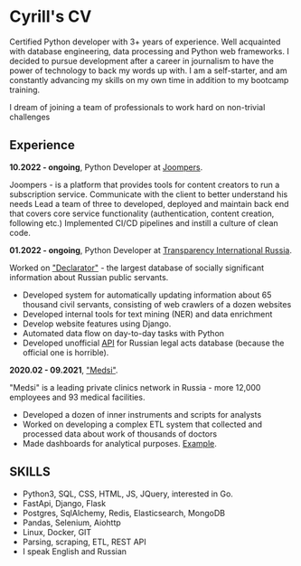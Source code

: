 # Cyrill's CV

Certified Python developer with 3+ years of experience. Well acquainted with database engineering, data processing and Python web frameworks. I decided to pursue development after a career in journalism to have the power of technology to back my words up with. I am a self-starter, and am constantly advancing my skills on my own time in addition to my bootcamp training.

I dream of joining a team of professionals to work hard on non-trivial challenges



## Experience


**10.2022 - ongoing**, Python Developer at [Joompers](http://joompers.com/).

Joompers - is a platform that provides tools for content creators to run a subscription service. 
Communicate with the client to better understand his needs
Lead a team of three to developed, deployed and maintain back end that covers core service functionality (authentication, content creation, following etc.)
Implemented CI/CD pipelines and instill a culture of clean code.


**01.2022 - ongoing**, Python Developer at [Transparency International Russia](https://github.com/TI-Russia).


Worked on ["Declarator"](https://declarator.org/en/) - the largest database of socially significant information about Russian public servants.
* Developed system for automatically updating information about 65 thousand civil servants, consisting of web crawlers of a dozen websites 
* Developed internal tools for text mining (NER) and data enrichment
* Develop website features using Django.
* Automated data flow on day-to-day tasks with Python
* Developed unofficial [API](https://github.com/kbondar17/pravo.gov-api) for Russian legal acts database (because the official one is horrible).

**2020.02 - 09.2021**, ["Medsi"](https://medsi.com/).

"Medsi" is a leading private clinics network in Russia - more 12,000 employees and 93 medical facilities. 

* Developed a dozen of inner instruments and scripts for analysts
* Worked on developing a complex ETL system that collected and processed data about work of thousands of doctors
* Made dashboards for analytical purposes. [Example](https://share.streamlit.io/-/auth/app?redirect_uri=https%3A%2F%2Fkbondar17-telegram-viz-streamlit-app-f63q2m.streamlitapp.com%2F).


## SKILLS
* Python3, SQL, CSS, HTML, JS, JQuery, interested in Go.
* FastApi, Django, Flask 
* Postgres, SqlAlchemy, Redis, Elasticsearch, MongoDB
* Pandas, Selenium, Aiohttp
* Linux, Docker, GIT 
* Parsing, scraping, ETL, REST API
* I speak English and Russian  




